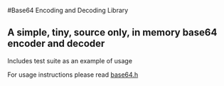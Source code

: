 #Base64 Encoding and Decoding Library

## A simple, tiny, source only, in memory base64 encoder and decoder

Includes test suite as an example of usage

For usage instructions please read [base64.h](base64.h)
